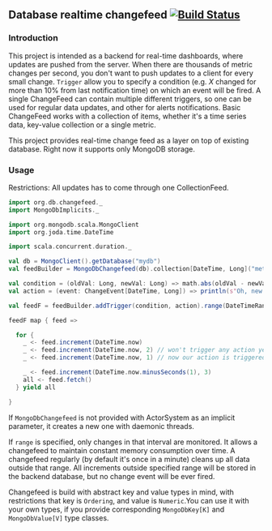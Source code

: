 Database realtime changefeed [![Build Status](https://travis-ci.org/tyth/db-realtime-changefeed.svg)](https://travis-ci.org/tyth/db-realtime-changefeed)
---

### Introduction

This project is intended as a backend for real-time dashboards, where updates are pushed from the server.
When there are thousands of metric changes per second, you don't want to push updates to a client for every small change.
`Trigger` allow you to specify a condition (e.g. _X_ changed for more than 10% from last notification time) on which an event will be fired.
A single ChangeFeed can contain multiple different triggers, so one can be used for regular data updates, and other for alerts notifications. Basic ChangeFeed works with a collection of items, whether it's a time series data, key-value collection or a single metric.

This project provides real-time change feed as a layer on top of existing database. Right now it supports only MongoDB storage.

### Usage

Restrictions: All updates has to come through one CollectionFeed.

```scala
import org.db.changefeed._
import MongoDbImplicits._

import org.mongodb.scala.MongoClient
import org.joda.time.DateTime

import scala.concurrent.duration._

val db = MongoClient().getDatabase("mydb")
val feedBuilder = MongoDbChangefeed(db).collection[DateTime, Long]("metrics")

val condition = (oldVal: Long, newVal: Long) => math.abs(oldVal - newVal) > 2
val action = (event: ChangeEvent[DateTime, Long]) => println(s"Oh, new update: $event")

val feedF = feedBuilder.addTrigger(condition, action).range(DateTimeRange.last(2.hours)).build

feedF map { feed =>

  for {
    _ <- feed.increment(DateTime.now)
    _ <- feed.increment(DateTime.now, 2) // won't trigger any action yet
    _ <- feed.increment(DateTime.now, 1) // now our action is triggered

    _ <- feed.increment(DateTime.now.minusSeconds(1), 3)
    all <- feed.fetch()
  } yield all

}
```

If `MongoDbChangefeed` is not provided with ActorSystem as an implicit parameter, it creates a new one with daemonic threads.

If `range` is specified, only changes in that interval are monitored. It allows a changefeed to maintain constant memory consumption over time. A changefeed regularly (by default it's once in a minute) cleans up all data outside that range. All increments outside specified range will be stored in the backend database, but no change event will be ever fired.

Changefeed is build with abstract key and value types in mind, with restrictions that key is `Ordering`, and value is `Numeric`.You can use it with your own types, if you provide corresponding `MongoDbKey[K]` and `MongoDbValue[V]` type classes.